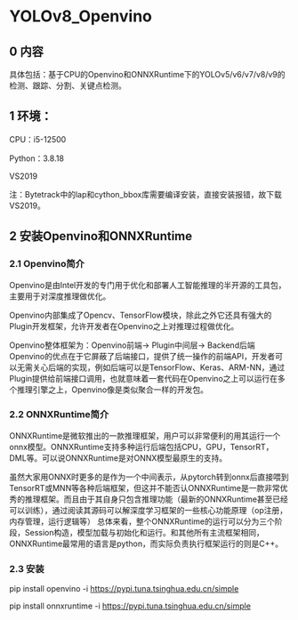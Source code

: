 # YOLOv8_Openvino
## 0 内容
具体包括：基于CPU的Openvino和ONNXRuntime下的YOLOv5/v6/v7/v8/v9的检测、跟踪、分割、关键点检测。

## 1 环境：
CPU：i5-12500

Python：3.8.18

VS2019

注：Bytetrack中的lap和cython_bbox库需要编译安装，直接安装报错，故下载VS2019。
## 2 安装Openvino和ONNXRuntime
### 2.1 Openvino简介
Openvino是由Intel开发的专门用于优化和部署人工智能推理的半开源的工具包，主要用于对深度推理做优化。

Openvino内部集成了Opencv、TensorFlow模块，除此之外它还具有强大的Plugin开发框架，允许开发者在Openvino之上对推理过程做优化。

Openvino整体框架为：Openvino前端→ Plugin中间层→ Backend后端
Openvino的优点在于它屏蔽了后端接口，提供了统一操作的前端API，开发者可以无需关心后端的实现，例如后端可以是TensorFlow、Keras、ARM-NN，通过Plugin提供给前端接口调用，也就意味着一套代码在Openvino之上可以运行在多个推理引擎之上，Openvino像是类似聚合一样的开发包。

### 2.2 ONNXRuntime简介
ONNXRuntime是微软推出的一款推理框架，用户可以非常便利的用其运行一个onnx模型。ONNXRuntime支持多种运行后端包括CPU，GPU，TensorRT，DML等。可以说ONNXRuntime是对ONNX模型最原生的支持。

虽然大家用ONNX时更多的是作为一个中间表示，从pytorch转到onnx后直接喂到TensorRT或MNN等各种后端框架，但这并不能否认ONNXRuntime是一款非常优秀的推理框架。而且由于其自身只包含推理功能（最新的ONNXRuntime甚至已经可以训练），通过阅读其源码可以解深度学习框架的一些核心功能原理（op注册，内存管理，运行逻辑等）
总体来看，整个ONNXRuntime的运行可以分为三个阶段，Session构造，模型加载与初始化和运行。和其他所有主流框架相同，ONNXRuntime最常用的语言是python，而实际负责执行框架运行的则是C++。

### 2.3 安装
pip install openvino -i  https://pypi.tuna.tsinghua.edu.cn/simple

pip install onnxruntime -i  https://pypi.tuna.tsinghua.edu.cn/simple



